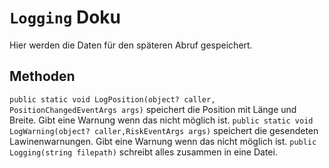 # **`Logging` Doku**
Hier werden die Daten für den späteren Abruf gespeichert.
## Methoden
`public static void LogPosition(object? caller, PositionChangedEventArgs args)` speichert die Position mit Länge und Breite. Gibt eine Warnung wenn das nicht möglich ist.
`public static void LogWarning(object? caller,RiskEventArgs args)` speichert die gesendeten Lawinenwarnungen. Gibt eine Warnung wenn das nicht möglich ist.
`public Logging(string filepath)` schreibt alles zusammen in eine Datei.